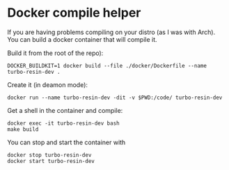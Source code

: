 # Docker compile helper

If you are having problems compiling on your distro (as I was with Arch). You can build a docker container that will compile it.

Build it from the root of the repo):
```
DOCKER_BUILDKIT=1 docker build --file ./docker/Dockerfile --name turbo-resin-dev .
```

Create it (in deamon mode):
```
docker run --name turbo-resin-dev -dit -v $PWD:/code/ turbo-resin-dev
```

Get a shell in the container and compile:
```
docker exec -it turbo-resin-dev bash
make build
```

You can stop and start the container with 
```
docker stop turbo-resin-dev
docker start turbo-resin-dev
```
